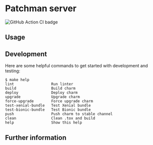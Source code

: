 # Patchman server

![GitHub Action CI badge](https://github.com/huntdatacenter/charm-patchman-server/workflows/ci/badge.svg)

<!-- [![License: GPL v3](https://img.shields.io/badge/License-GPLv3-blue.svg)](https://www.gnu.org/licenses/gpl-3.0) -->

## Usage

## Development

Here are some helpful commands to get started with development and testing:

```
$ make help
lint                 Run linter
build                Build charm
deploy               Deploy charm
upgrade              Upgrade charm
force-upgrade        Force upgrade charm
test-xenial-bundle   Test Xenial bundle
test-bionic-bundle   Test Bionic bundle
push                 Push charm to stable channel
clean                Clean .tox and build
help                 Show this help
```

## Further information
